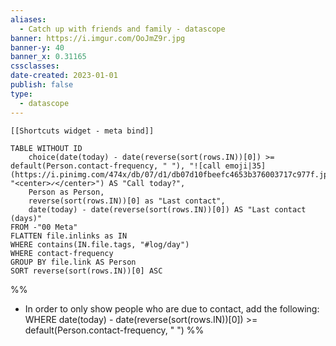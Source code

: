 ```yaml
---
aliases:
  - Catch up with friends and family - datascope
banner: https://i.imgur.com/OoJmZ9r.jpg
banner-y: 40
banner_x: 0.31165
cssclasses: 
date-created: 2023-01-01
publish: false
type:
  - datascope
---
```


```meta-bind-embed
[[Shortcuts widget - meta bind]]
```
```dataview
TABLE WITHOUT ID
    choice(date(today) - date(reverse(sort(rows.IN))[0]) >= default(Person.contact-frequency, " "), "![call emoji|35](https://i.pinimg.com/474x/db/07/d1/db07d10fbeefc4653b376003717c977f.jpg)", "<center>✓</center>") AS "Call today?",
    Person as Person,
    reverse(sort(rows.IN))[0] as "Last contact",
    date(today) - date(reverse(sort(rows.IN))[0]) AS "Last contact (days)"
FROM -"00 Meta"
FLATTEN file.inlinks as IN
WHERE contains(IN.file.tags, "#log/day")
WHERE contact-frequency
GROUP BY file.link AS Person
SORT reverse(sort(rows.IN))[0] ASC
```

%%
- In order to only show people who are due to contact, add the following: 
WHERE date(today) - date(reverse(sort(rows.IN))[0]) >= default(Person.contact-frequency, " ")
%%